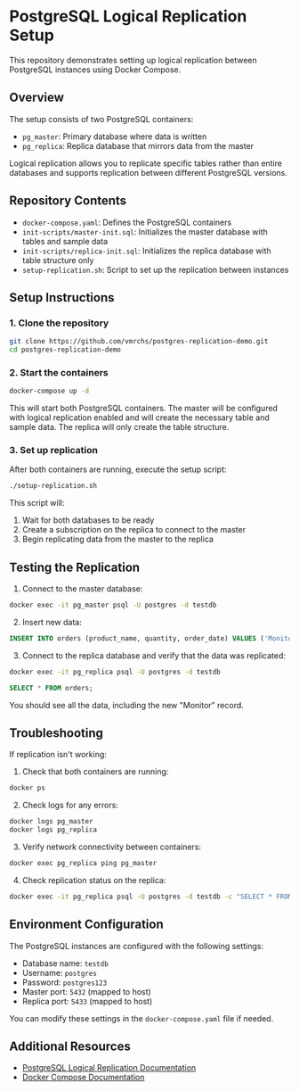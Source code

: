 # PostgreSQL Logical Replication Setup

This repository demonstrates setting up logical replication between PostgreSQL instances using Docker Compose.

## Overview

The setup consists of two PostgreSQL containers:

- `pg_master`: Primary database where data is written
- `pg_replica`: Replica database that mirrors data from the master

Logical replication allows you to replicate specific tables rather than entire databases and supports replication between different PostgreSQL versions.

## Repository Contents

- `docker-compose.yaml`: Defines the PostgreSQL containers
- `init-scripts/master-init.sql`: Initializes the master database with tables and sample data
- `init-scripts/replica-init.sql`: Initializes the replica database with table structure only
- `setup-replication.sh`: Script to set up the replication between instances

## Setup Instructions

### 1. Clone the repository

```bash
git clone https://github.com/vmrchs/postgres-replication-demo.git
cd postgres-replication-demo
```

### 2. Start the containers

```bash
docker-compose up -d
```

This will start both PostgreSQL containers. The master will be configured with logical replication enabled and will create the necessary table and sample data. The replica will only create the table structure.

### 3. Set up replication

After both containers are running, execute the setup script:

```bash
./setup-replication.sh
```

This script will:

1. Wait for both databases to be ready
2. Create a subscription on the replica to connect to the master
3. Begin replicating data from the master to the replica

## Testing the Replication

1. Connect to the master database:

```bash
docker exec -it pg_master psql -U postgres -d testdb
```

2. Insert new data:

```sql
INSERT INTO orders (product_name, quantity, order_date) VALUES ('Monitor', 1, '2025-04-01');
```

3. Connect to the replica database and verify that the data was replicated:

```bash
docker exec -it pg_replica psql -U postgres -d testdb
```

```sql
SELECT * FROM orders;
```

You should see all the data, including the new "Monitor" record.

## Troubleshooting

If replication isn't working:

1. Check that both containers are running:

```bash
docker ps
```

2. Check logs for any errors:

```bash
docker logs pg_master
docker logs pg_replica
```

3. Verify network connectivity between containers:

```bash
docker exec pg_replica ping pg_master
```

4. Check replication status on the replica:

```bash
docker exec -it pg_replica psql -U postgres -d testdb -c "SELECT * FROM pg_stat_subscription;"
```

## Environment Configuration

The PostgreSQL instances are configured with the following settings:

- Database name: `testdb`
- Username: `postgres`
- Password: `postgres123`
- Master port: `5432` (mapped to host)
- Replica port: `5433` (mapped to host)

You can modify these settings in the `docker-compose.yaml` file if needed.

## Additional Resources

- [PostgreSQL Logical Replication Documentation](https://www.postgresql.org/docs/current/logical-replication.html)
- [Docker Compose Documentation](https://docs.docker.com/compose/)
